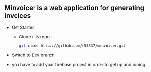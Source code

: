 ## Minvoicer is a web application for generating invoices

- Get Started

  - Clone this repo :
  
    ```bash
    git clone https://github.com/n53337/minvoicer.git
    ```
 - Switch to Dev branch
 
 - you have to add your firebase project in order to get up and runing.

